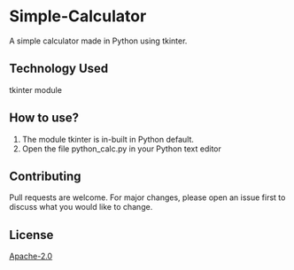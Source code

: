 # Simple-Calculator
A simple calculator made in Python using tkinter.

## Technology Used 
tkinter module

## How to use?
1. The module tkinter is in-built in Python default.
2. Open the file python_calc.py in your Python text editor

## Contributing
Pull requests are welcome. For major changes, please open an issue first to discuss what you would like to change.

## License
[Apache-2.0](https://choosealicense.com/licenses/apache-2.0/)
